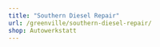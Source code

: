 ```yaml
---
title: "Southern Diesel Repair"
url: /greenville/southern-diesel-repair/
shop: Autowerkstatt
---
```

